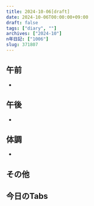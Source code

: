 ```yaml
---
title: 2024-10-06[draft]
date: 2024-10-06T00:00:00+09:00
draft: false
tags: ["diary", ""]
archives: ["2024-10"]
n年日記: ["1006"]
slug: 371807
---
```

## 午前
- 
## 午後
- 
## 体調
- 
## その他
## 今日のTabs